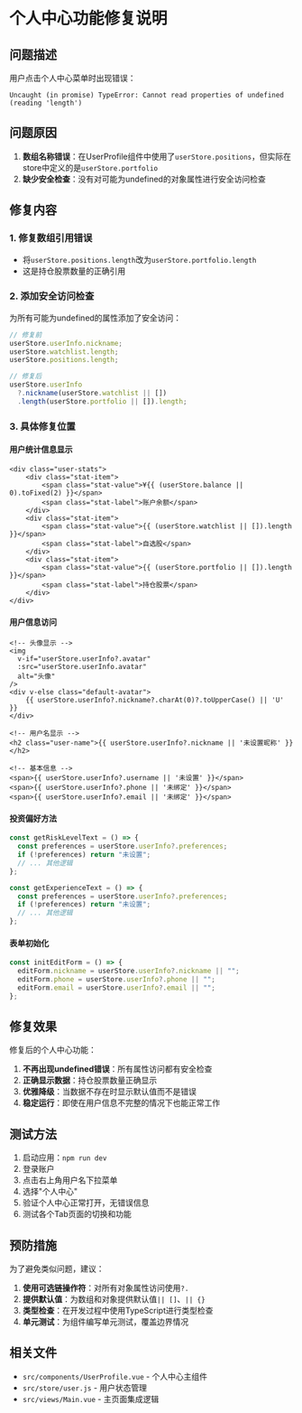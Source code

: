 # 个人中心功能修复说明

## 问题描述

用户点击个人中心菜单时出现错误：

```
Uncaught (in promise) TypeError: Cannot read properties of undefined (reading 'length')
```

## 问题原因

1. **数组名称错误**：在UserProfile组件中使用了`userStore.positions`，但实际在store中定义的是`userStore.portfolio`
2. **缺少安全检查**：没有对可能为undefined的对象属性进行安全访问检查

## 修复内容

### 1. 修复数组引用错误

- 将`userStore.positions.length`改为`userStore.portfolio.length`
- 这是持仓股票数量的正确引用

### 2. 添加安全访问检查

为所有可能为undefined的属性添加了安全访问：

```javascript
// 修复前
userStore.userInfo.nickname;
userStore.watchlist.length;
userStore.positions.length;

// 修复后
userStore.userInfo
  ?.nickname(userStore.watchlist || [])
  .length(userStore.portfolio || []).length;
```

### 3. 具体修复位置

#### 用户统计信息显示

```vue
<div class="user-stats">
    <div class="stat-item">
        <span class="stat-value">¥{{ (userStore.balance || 0).toFixed(2) }}</span>
        <span class="stat-label">账户余额</span>
    </div>
    <div class="stat-item">
        <span class="stat-value">{{ (userStore.watchlist || []).length }}</span>
        <span class="stat-label">自选股</span>
    </div>
    <div class="stat-item">
        <span class="stat-value">{{ (userStore.portfolio || []).length }}</span>
        <span class="stat-label">持仓股票</span>
    </div>
</div>
```

#### 用户信息访问

```vue
<!-- 头像显示 -->
<img
  v-if="userStore.userInfo?.avatar"
  :src="userStore.userInfo.avatar"
  alt="头像"
/>
<div v-else class="default-avatar">
    {{ userStore.userInfo?.nickname?.charAt(0)?.toUpperCase() || 'U' }}
</div>

<!-- 用户名显示 -->
<h2 class="user-name">{{ userStore.userInfo?.nickname || '未设置昵称' }}</h2>

<!-- 基本信息 -->
<span>{{ userStore.userInfo?.username || '未设置' }}</span>
<span>{{ userStore.userInfo?.phone || '未绑定' }}</span>
<span>{{ userStore.userInfo?.email || '未绑定' }}</span>
```

#### 投资偏好方法

```javascript
const getRiskLevelText = () => {
  const preferences = userStore.userInfo?.preferences;
  if (!preferences) return "未设置";
  // ... 其他逻辑
};

const getExperienceText = () => {
  const preferences = userStore.userInfo?.preferences;
  if (!preferences) return "未设置";
  // ... 其他逻辑
};
```

#### 表单初始化

```javascript
const initEditForm = () => {
  editForm.nickname = userStore.userInfo?.nickname || "";
  editForm.phone = userStore.userInfo?.phone || "";
  editForm.email = userStore.userInfo?.email || "";
};
```

## 修复效果

修复后的个人中心功能：

1. **不再出现undefined错误**：所有属性访问都有安全检查
2. **正确显示数据**：持仓股票数量正确显示
3. **优雅降级**：当数据不存在时显示默认值而不是错误
4. **稳定运行**：即使在用户信息不完整的情况下也能正常工作

## 测试方法

1. 启动应用：`npm run dev`
2. 登录账户
3. 点击右上角用户名下拉菜单
4. 选择"个人中心"
5. 验证个人中心正常打开，无错误信息
6. 测试各个Tab页面的切换和功能

## 预防措施

为了避免类似问题，建议：

1. **使用可选链操作符**：对所有对象属性访问使用`?.`
2. **提供默认值**：为数组和对象提供默认值`|| []`、`|| {}`
3. **类型检查**：在开发过程中使用TypeScript进行类型检查
4. **单元测试**：为组件编写单元测试，覆盖边界情况

## 相关文件

- `src/components/UserProfile.vue` - 个人中心主组件
- `src/store/user.js` - 用户状态管理
- `src/views/Main.vue` - 主页面集成逻辑
